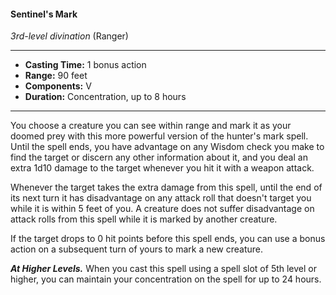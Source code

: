 #### Sentinel's Mark
*3rd-level divination* (Ranger)
___
- **Casting Time:** 1 bonus action
- **Range:** 90 feet
- **Components:** V
- **Duration:** Concentration, up to 8 hours
---
You choose a creature you can see within range and mark it as your doomed prey with this more powerful version of the hunter's mark  spell. Until the spell ends, you have advantage on any Wisdom check you make to find the target or discern any other information about it, and you deal an extra 1d10 damage to the target whenever you hit it with a weapon attack.

Whenever the target takes the extra damage from this spell, until the end of its next turn it has disadvantage on any attack roll that doesn't target you while it is within 5 feet of you. A creature does not suffer disadvantage on attack rolls from this spell while it is marked by another creature.

If the target drops to 0 hit points before this spell ends, you can use a bonus action on a subsequent turn of yours to mark a new creature.

***At Higher Levels.*** When you cast this spell using a spell slot of 5th level or higher, you can maintain your concentration on the spell for up to 24 hours.
